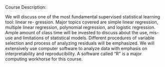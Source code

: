 Course Description:

We will discuss one of the most fundamental supervised statistical learning tool: linear re- gression. Major topics covered are simple linear regression, multiple linear regression, polynomial regression, and logistic regression. Ample amount of class time will be invested to discuss about the use, mis-use and limitations of statistical models. Different procedures of variable selection and process of analyzing residuals will be emphasized. We will extensively use computer software to analyze data with emphasis on interpretability and reproducibility. A software called “R” is a major computing workhorse for this course.
